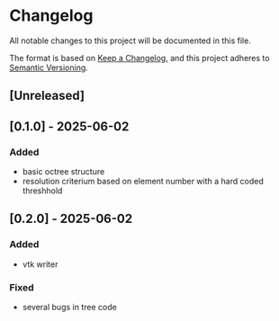 # Changelog

All notable changes to this project will be documented in this file.

The format is based on [Keep a Changelog](https://keepachangelog.com/en/1.1.0/),
and this project adheres to [Semantic Versioning](https://semver.org/spec/v2.0.0.html).

## [Unreleased]

## [0.1.0] - 2025-06-02

### Added

- basic octree structure
- resolution criterium based on element number with a hard coded threshhold

## [0.2.0] - 2025-06-02

### Added

- vtk writer

### Fixed

- several bugs in tree code
